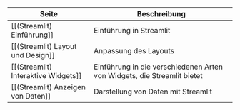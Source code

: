 | Seite | Beschreibung |
| ----------- | ----------- |
| [[(Streamlit) Einführung]] | Einführung in Streamlit |
| [[(Streamlit) Layout und Design]] |  Anpassung des Layouts |
| [[(Streamlit) Interaktive Widgets]] | Einführung in die verschiedenen Arten von Widgets, die Streamlit bietet |
| [[(Streamlit) Anzeigen von Daten]] | Darstellung von Daten mit Streamlit |